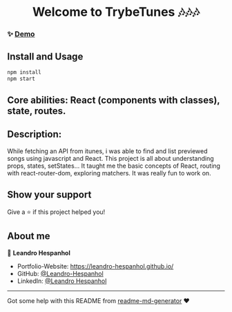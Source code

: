 <h1 align="center">Welcome to TrybeTunes 🎶🎶🎶</h1>

### ✨ [Demo](https://leandro-hespanhol.github.io/TrybeTunes/)

## Install and Usage

```sh
npm install
npm start
```
## Core abilities: React (components with classes), state, routes.

## Description: 

While fetching an API from itunes, i was able to find and list previewed songs using javascript and React. This project is all about understanding props, states, setStates... It taught me the basic concepts of React, routing with react-router-dom, exploring matchers. It was really fun to work on.

## Show your support

Give a ⭐️ if this project helped you!

## About me

👤 **Leandro Hespanhol**

* Portfolio-Website: https://leandro-hespanhol.github.io/
* GitHub: [@Leandro-Hespanhol](https://github.com/Leandro-Hespanhol)
* LinkedIn: [@Leandro Hespanhol](https://www.linkedin.com/in/leandro-jos%C3%A9-ferreira-hespanhol-91b3a2136/)

***
Got some help with this README from [readme-md-generator](https://github.com/kefranabg/readme-md-generator) ❤️ 
